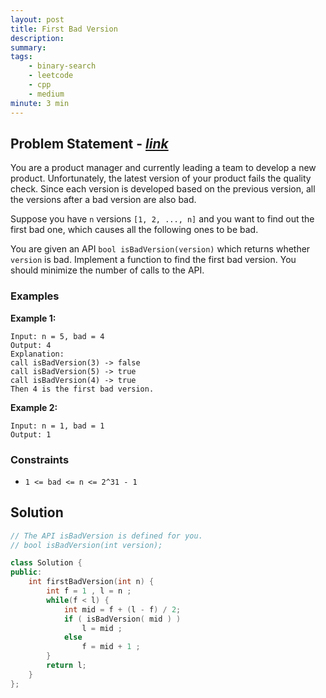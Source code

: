 ```yaml
---
layout: post
title: First Bad Version
description: 
summary: 
tags:
    - binary-search
    - leetcode
    - cpp
    - medium
minute: 3 min
---
```


## Problem Statement - [*link*](https://leetcode.com/problems/first-bad-version/)
You are a product manager and currently leading a team to develop a new product. Unfortunately, the latest version of your product fails the quality check. Since each version is developed based on the previous version, all the versions after a bad version are also bad.

Suppose you have `n` versions `[1, 2, ..., n]` and you want to find out the first bad one, which causes all the following ones to be bad.

You are given an API `bool isBadVersion(version)` which returns whether `version` is bad. Implement a function to find the first bad version. You should minimize the number of calls to the API.

### Examples
**Example 1:**
```
Input: n = 5, bad = 4
Output: 4
Explanation:
call isBadVersion(3) -> false
call isBadVersion(5) -> true
call isBadVersion(4) -> true
Then 4 is the first bad version.
```

**Example 2:**
```
Input: n = 1, bad = 1
Output: 1
```

### Constraints
+ `1 <= bad <= n <= 2^31 - 1`

## Solution
```cpp
// The API isBadVersion is defined for you.
// bool isBadVersion(int version);

class Solution {
public:
    int firstBadVersion(int n) {
        int f = 1 , l = n ;
        while(f < l) {
            int mid = f + (l - f) / 2;
            if ( isBadVersion( mid ) )
                l = mid ;
            else
                f = mid + 1 ;
        }
        return l;
    }
};
```
